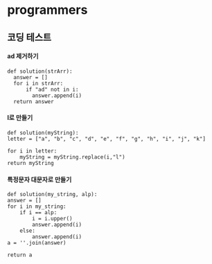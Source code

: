 # programmers
## 코딩 테스트
#### ad 제거하기
    def solution(strArr):
      answer = []
      for i in strArr:
          if "ad" not in i:
            answer.append(i)
      return answer
      
#### l로 만들기
    def solution(myString):
    letter = ["a", "b", "c", "d", "e", "f", "g", "h", "i", "j", "k"]
    
    for i in letter:
        myString = myString.replace(i,"l")
    return myString
    
#### 특정문자 대문자로 만들기
    def solution(my_string, alp):
    answer = []
    for i in my_string:
        if i == alp:
            i = i.upper()
            answer.append(i)
        else:
            answer.append(i)
    a = ''.join(answer)
    
    return a
